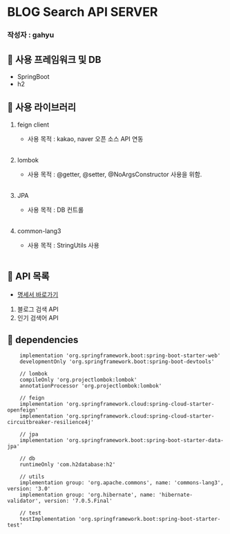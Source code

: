 # BLOG Search API SERVER
### 작성자 : gahyu

## 📌 사용 프레임워크 및 DB
- SpringBoot
- h2


## 📌 사용 라이브러리
1) feign client 
   - 사용 목적 : kakao, naver 오픈 소스 API 연동
<br> </br>

2) lombok
   - 사용 목적 : @getter, @setter, @NoArgsConstructor 사용을 위함.
   <br> </br>

3) JPA
   - 사용 목적 :  DB 컨트롤 
   <br> </br>

4) common-lang3
   - 사용 목적 : StringUtils 사용
<br> </br>

     

## 📌 API 목록
- [명세서 바로가기](https://github.com/yougahee/blog-search/wiki/%EB%B8%94%EB%A1%9C%EA%B7%B8-%EA%B2%80%EC%83%89-API)
1) 블로그 검색 API
2) 인기 검색어 API


## 📌 dependencies
```
	implementation 'org.springframework.boot:spring-boot-starter-web'
	developmentOnly 'org.springframework.boot:spring-boot-devtools'

	// lombok
	compileOnly 'org.projectlombok:lombok'
	annotationProcessor 'org.projectlombok:lombok'

	// feign
	implementation 'org.springframework.cloud:spring-cloud-starter-openfeign'
    implementation 'org.springframework.cloud:spring-cloud-starter-circuitbreaker-resilience4j'

	// jpa
	implementation 'org.springframework.boot:spring-boot-starter-data-jpa'

	// db
	runtimeOnly 'com.h2database:h2'

	// utils
	implementation group: 'org.apache.commons', name: 'commons-lang3', version: '3.0'
	implementation group: 'org.hibernate', name: 'hibernate-validator', version: '7.0.5.Final'

	// test
	testImplementation 'org.springframework.boot:spring-boot-starter-test'
```